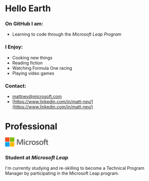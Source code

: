 # Hello Earth

### **On GitHub I am:**
- Learning to code through the *Microsoft Leap Program* 

### **I Enjoy:**
- Cooking new things 
- Reading fiction
- Watching Formula One racing 
- Playing video games 

### **Contact:**
- [mattnev@microsoft.com](mattnev@microsoft.com)
- [https://www.linkedin.com/in/matt-nev/](https://www.linkedin.com/in/matt-nev/)

# Professional 
![](https://github.com/matt-nev/matt-nev/blob/main/microsoft.png)

### **Student at *Microsoft Leap***

I'm currently studying and re-skilling to become a Technical Program Manager by participating in the Microsoft Leap program. 


